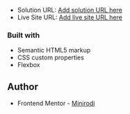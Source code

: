 

- Solution URL: [Add solution URL here](https://your-solution-url.com)
- Live Site URL: [Add live site URL here](https://your-live-site-url.com)


### Built with

- Semantic HTML5 markup
- CSS custom properties
- Flexbox

## Author


- Frontend Mentor - [Minirodi](https://www.frontendmentor.io/profile/Minirodi)


